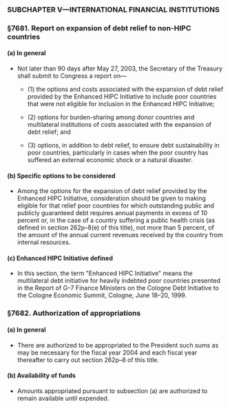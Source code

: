 ### SUBCHAPTER V—INTERNATIONAL FINANCIAL INSTITUTIONS

### §7681. Report on expansion of debt relief to non-HIPC countries
#### (a) In general
* Not later than 90 days after May 27, 2003, the Secretary of the Treasury shall submit to Congress a report on—

  * (1) the options and costs associated with the expansion of debt relief provided by the Enhanced HIPC Initiative to include poor countries that were not eligible for inclusion in the Enhanced HIPC Initiative;

  * (2) options for burden-sharing among donor countries and multilateral institutions of costs associated with the expansion of debt relief; and

  * (3) options, in addition to debt relief, to ensure debt sustainability in poor countries, particularly in cases when the poor country has suffered an external economic shock or a natural disaster.

#### (b) Specific options to be considered
* Among the options for the expansion of debt relief provided by the Enhanced HIPC Initiative, consideration should be given to making eligible for that relief poor countries for which outstanding public and publicly guaranteed debt requires annual payments in excess of 10 percent or, in the case of a country suffering a public health crisis (as defined in section 262p–8(e) of this title), not more than 5 percent, of the amount of the annual current revenues received by the country from internal resources.

#### (c) Enhanced HIPC Initiative defined
* In this section, the term "Enhanced HIPC Initiative" means the multilateral debt initiative for heavily indebted poor countries presented in the Report of G–7 Finance Ministers on the Cologne Debt Initiative to the Cologne Economic Summit, Cologne, June 18–20, 1999.

### §7682. Authorization of appropriations
#### (a) In general
* There are authorized to be appropriated to the President such sums as may be necessary for the fiscal year 2004 and each fiscal year thereafter to carry out section 262p–8 of this title.

#### (b) Availability of funds
* Amounts appropriated pursuant to subsection (a) are authorized to remain available until expended.